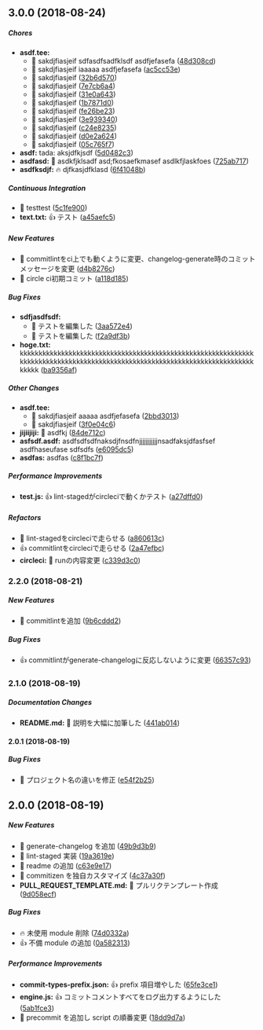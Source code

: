 ## 3.0.0 (2018-08-24)

##### Chores

* **asdf.tee:**
  *  :tada: sakdjfiasjeif sdfasdfsadfklsdf asdfjefasefa ([48d308cd](https://github.com/tyankatsu0105/git-commit-setting/commit/48d308cd3448c0b6d7abd8144897176f89b2a190))
  *  :tada: sakdjfiasjeif iaaaaa asdfjefasefa ([ac5cc53e](https://github.com/tyankatsu0105/git-commit-setting/commit/ac5cc53e57b7dbede63a0d0553ee4319ddc8db9f))
  *  :tada: sakdjfiasjeif ([32b6d570](https://github.com/tyankatsu0105/git-commit-setting/commit/32b6d570763ee348f446a10788f2fdb550b880cc))
  *  :tada: sakdjfiasjeif ([7e7cb6a4](https://github.com/tyankatsu0105/git-commit-setting/commit/7e7cb6a474d7429ac3ca3fb3738b755b8459cd82))
  *  :tada: sakdjfiasjeif ([31e0a643](https://github.com/tyankatsu0105/git-commit-setting/commit/31e0a643ffb9f0bedd71561b79b126cc8eece143))
  *  :tada: sakdjfiasjeif ([1b7871d0](https://github.com/tyankatsu0105/git-commit-setting/commit/1b7871d0feca26e3ff2c1bcd62f824b215f937a4))
  *  :tada: sakdjfiasjeif ([fe26be23](https://github.com/tyankatsu0105/git-commit-setting/commit/fe26be233abe500ff7cbd52d58984e79262435f1))
  *  :tada: sakdjfiasjeif ([3e939340](https://github.com/tyankatsu0105/git-commit-setting/commit/3e939340892122f5b98b30e60ef4b5789caa139b))
  *  :tada: sakdjfiasjeif ([c24e8235](https://github.com/tyankatsu0105/git-commit-setting/commit/c24e8235f074fbaf3d867c6145e845822ebfb5f8))
  *  :tada: sakdjfiasjeif ([d0e2a624](https://github.com/tyankatsu0105/git-commit-setting/commit/d0e2a62410173b4d19100174b35d71a47faeeb68))
  *  :tada: sakdjfiasjeif ([05c765f7](https://github.com/tyankatsu0105/git-commit-setting/commit/05c765f7d9868785ec5c7b9411457741c1f7701d))
* **asdf:**  tada: aksjdfkjsdf ([5d0482c3](https://github.com/tyankatsu0105/git-commit-setting/commit/5d0482c3052116f8055fc9b66a8f936b0b6a3170))
* **asdfasd:**  :tada: asdkfjklsadf asd;fkosaefkmasef asdlkfjlaskfoes ([725ab717](https://github.com/tyankatsu0105/git-commit-setting/commit/725ab717b3936fce2ad535f061a46de9e3513727))
* **asdfksdjf:**  :fire: djfkasjdfklasd ([6f41048b](https://github.com/tyankatsu0105/git-commit-setting/commit/6f41048b42dc197e6ce3ef940c44b5e2bb8c7853))

##### Continuous Integration

*  :bug: testtest ([5c1fe900](https://github.com/tyankatsu0105/git-commit-setting/commit/5c1fe9007e6d4dc6deb8b12b2e6d2d7e446c4843))
* **text.txt:**  :+1: テスト ([a45aefc5](https://github.com/tyankatsu0105/git-commit-setting/commit/a45aefc5ca16d0701b2b823971e79e702652a9e5))

##### New Features

*  :tada: commitlintをci上でも動くように変更、changelog-generate時のコミットメッセージを変更 ([d4b8276c](https://github.com/tyankatsu0105/git-commit-setting/commit/d4b8276cf8409a3c2cfa07daa9bbde2e6d8f0573))
*  :tada: circle ci初期コミット ([a118d185](https://github.com/tyankatsu0105/git-commit-setting/commit/a118d185601dd1925bf2b36fb7e41fb1924431bf))

##### Bug Fixes

* **sdfjasdfsdf:**
  *  :tada: テストを編集した ([3aa572e4](https://github.com/tyankatsu0105/git-commit-setting/commit/3aa572e40f6720a94affc4ba80568b05e956d38e))
  *  :tada: テストを編集した ([f2a9df3b](https://github.com/tyankatsu0105/git-commit-setting/commit/f2a9df3bea9b00d7a8eb225e1c6f65a2310d6bc0))
* **hoge.txt:**  kkkkkkkkkkkkkkkkkkkkkkkkkkkkkkkkkkkkkkkkkkkkkkkkkkkkkkkkkkkkkkkkkkkkkkkkkkkkkkkkkkkkkkkkkkkkkkkkkkkkkkkkkkkkkkkkkkkkkkkkkkkkkkkkk ([ba9356af](https://github.com/tyankatsu0105/git-commit-setting/commit/ba9356af73588d95131d30a3c290a4f5403cebce))

##### Other Changes

* **asdf.tee:**
  *  :tada: sakdjfiasjeif aaaaa asdfjefasefa ([2bbd3013](https://github.com/tyankatsu0105/git-commit-setting/commit/2bbd3013c3b2f5d8016ce4283baff20a502606b4))
  *  :tada: sakdjfiasjeif ([3f0e04c6](https://github.com/tyankatsu0105/git-commit-setting/commit/3f0e04c6ace6054eed49f15a810fc45e6bb2e4b3))
* **jijiijiji:**  :tada: asdfkj ([84de712c](https://github.com/tyankatsu0105/git-commit-setting/commit/84de712c9e338608233bde296b637eab88759c16))
* **asfsdf.asdf:**  asdfsdfsdfnaksdjfnsdfnjjjjjjjjjjjnsadfaksjdfasfsef asdfhaseufase sdfsdfs ([e6095dc5](https://github.com/tyankatsu0105/git-commit-setting/commit/e6095dc55a76192fdba1a31bd7804df7d3e7b7db))
* **asdfas:**  asdfas ([c8f1bc7f](https://github.com/tyankatsu0105/git-commit-setting/commit/c8f1bc7fe60187eb85f16c4d5858e3cfab264f26))

##### Performance Improvements

* **test.js:**  :+1: lint-stagedがcircleciで動くかテスト ([a27dffd0](https://github.com/tyankatsu0105/git-commit-setting/commit/a27dffd0403dabd830759bb94a62f7f90a0c0359))

##### Refactors

*  :tada: lint-stagedをcircleciで走らせる ([a860613c](https://github.com/tyankatsu0105/git-commit-setting/commit/a860613c4678479873339fa5cc1e93c5bb3dccbf))
*  :+1: commitlintをcircleciで走らせる ([2a47efbc](https://github.com/tyankatsu0105/git-commit-setting/commit/2a47efbc6a0efd0d3cbcac124e644e9438fb57a8))
* **circleci:**  :pill: runの内容変更 ([c339d3c0](https://github.com/tyankatsu0105/git-commit-setting/commit/c339d3c00690f91ee3b7862fd4fd774e3957efa3))

### 2.2.0 (2018-08-21)

##### New Features

*  :tada: commitlintを追加 ([9b6cddd2](https://github.com/tyankatsu0105/git-commit-setting/commit/9b6cddd27b7492f11fddc0afe3d4fb549a1a5b82))

##### Bug Fixes

*  :+1: commitlintがgenerate-changelogに反応しないように変更 ([66357c93](https://github.com/tyankatsu0105/git-commit-setting/commit/66357c937a9d687473a2a0f314a7b291148cd6f3))

### 2.1.0 (2018-08-19)

##### Documentation Changes

* **README.md:**  :memo: 説明を大幅に加筆した ([441ab014](https://github.com/tyankatsu0105/git-commit-setting/commit/441ab014fae643dbb69b84e40967824d49784268))

#### 2.0.1 (2018-08-19)

##### Bug Fixes

*  :bug: プロジェクト名の違いを修正 ([e54f2b25](https://github.com/tyankatsu0105/git-commit-setting/commit/e54f2b256ade3bd325abd534103717c12e0d1d13))

## 2.0.0 (2018-08-19)

##### New Features

- :tada: generate-changelog を追加 ([49b9d3b9](https://github.com/tyankatsu0105/git-commit-setting/commit/49b9d3b9a9d353a4268faeced6fd9763e59ac395))
- :tada: lint-staged 実装 ([19a3619e](https://github.com/tyankatsu0105/git-commit-setting/commit/19a3619e11d1e89e0a12e3b58aa69e5436b4361d))
- :tada: readme の追加 ([c63e9e17](https://github.com/tyankatsu0105/git-commit-setting/commit/c63e9e17fdb0923320925614929be0f98870297c))
- :tada: commitizen を独自カスタマイズ ([4c37a30f](https://github.com/tyankatsu0105/git-commit-setting/commit/4c37a30fca98dce1c063a48301a0ca16a5a88773))
- **PULL_REQUEST_TEMPLATE.md:** :tada: プルリクテンプレート作成 ([9d058ecf](https://github.com/tyankatsu0105/git-commit-setting/commit/9d058ecf79ef438eb2fa68b016d7893b3a0a577e))

##### Bug Fixes

- :fire: 未使用 module 削除 ([74d0332a](https://github.com/tyankatsu0105/git-commit-setting/commit/74d0332a1b9cb57561cb9a7a9d005578f1c61ccf))
- :+1: 不備 module の追加 ([0a582313](https://github.com/tyankatsu0105/git-commit-setting/commit/0a58231305b2e8f74948a3ec7ac92d4904ac7188))

##### Performance Improvements

- **commit-types-prefix.json:** :+1: prefix 項目増やした ([65fe3ce1](https://github.com/tyankatsu0105/git-commit-setting/commit/65fe3ce1a0a348883e1311ae7d21fe97c7d27f73))
- **engine.js:** :+1: コミットコメントすべてをログ出力するようにした ([5ab1fce3](https://github.com/tyankatsu0105/git-commit-setting/commit/5ab1fce346d40861c1b5ca195d26fb1e530a2ec1))
- :tada: precommit を追加し script の順番変更 ([18dd9d7a](https://github.com/tyankatsu0105/git-commit-setting/commit/18dd9d7a89de178de01287fe451a71b34a9f74fb))
